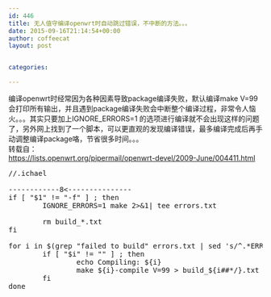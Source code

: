 ```yaml
---
id: 446
title: 无人值守编译openwrt时自动跳过错误，不中断的方法。。。
date: 2015-09-16T21:14:54+00:00
author: coffeecat
layout: post


categories:

---
```

编译openwrt时经常因为各种因素导致package编译失败，默认编译make V=99会打印所有输出，并且遇到package编译失败会中断整个编译过程，非常令人恼火。。。其实只要加上IGNORE_ERRORS=1 的选项进行编译就不会出现这样的问题了，另外网上找到了一个脚本，可以更直观的发现编译错误，最多编译完成后再手动调整编译package咯，节省很多时间。。。  
转载自：  
https://lists.openwrt.org/pipermail/openwrt-devel/2009-June/004411.html

<pre class="lang:vim decode:true " >//.ichael

------------8&lt;---------------
if [ "$1" != "-f" ] ; then
        IGNORE_ERRORS=1 make 2&gt;&1| tee errors.txt

        rm build_*.txt
fi

for i in $(grep "failed to build" errors.txt | sed 's/^.*ERROR:[[:space:]]*\([^[:space:]].*\) failed to build.*$/\1/' ) ; do
        if [ "$i" != "" ] ; then
                echo Compiling: ${i}
                make ${i}-compile V=99 &gt; build_${i##*/}.txt 2&gt;&1 || echo ${i} : Build failed, see build_${i##*/}.txt
        fi
done</pre>
